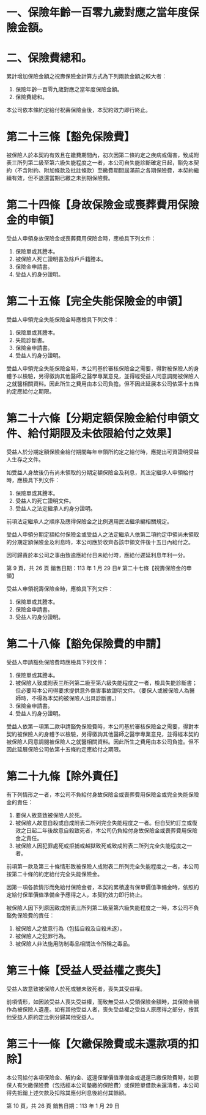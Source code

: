 # 一、保險年齡一百零九歲對應之當年度保險金額。

# 二、保險費總和。

累計增加保險金額之祝壽保險金計算方式為下列兩款金額之較大者：

1. 保險年齡一百零九歲對應之當年度保險金額。
2. 保險費總和。

本公司依本條約定給付祝壽保險金後，本契約效力即行終止。

# 第二十三條【豁免保險費】

被保險人於本契約有效且在繳費期間內，初次因第二條約定之疾病或傷害，致成附表三所列第二級至第六級失能程度之一者，本公司自失能診斷確定日起，豁免本契約（不含附約、附加條款及批註條款）至繳費期間屆滿前之各期保險費，本契約繼續有效，但不退還當期已繳之未到期保險費。

# 第二十四條【身故保險金或喪葬費用保險金的申領】

受益人申領身故保險金或喪葬費用保險金時，應檢具下列文件：

1. 保險單或其謄本。
2. 被保險人死亡證明書及除戶戶籍謄本。
3. 保險金申請書。
4. 受益人的身分證明。

# 第二十五條【完全失能保險金的申領】

受益人申領完全失能保險金時應檢具下列文件：

1. 保險單或其謄本。
2. 失能診斷書。
3. 保險金申請書。
4. 受益人的身分證明。

受益人申領完全失能保險金時，本公司基於審核保險金之需要，得對被保險人的身體予以檢驗，另得徵詢其他醫師之醫學專業意見，並得經受益人同意調閱被保險人之就醫相關資料。因此所生之費用由本公司負擔。但不因此延展本公司依第十五條約定應給付之期限。

# 第二十六條【分期定額保險金給付申領文件、給付期限及未依限給付之效果】

受益人於分期定額保險金給付期間每年申領所約定之給付時，應提出可資證明受益人生存之文件。

如受益人身故後仍有尚未領取的分期定額保險金及利息，其法定繼承人申領給付時，應檢具下列文件：

1. 保險單或其謄本。
2. 受益人的死亡證明文件。
3. 受益人之法定繼承人的身分證明。

前項法定繼承人之順序及應得保險金之比例適用民法繼承編相關規定。

受益人申領分期定額給付保險金或受益人之法定繼承人依第二項約定申領尚未領取的分期定額保險金及利息時，本公司應於收齊各該申領文件後十五日內給付之。

因可歸責於本公司之事由致逾應給付日未給付時，應給付遲延利息年利一分。

第 9 頁，共 26 頁 銷售日期：113 年 1 月 29 日# 第二十七條【祝壽保險金的申領】

受益人申領祝壽保險金時，應檢具下列文件：

1. 保險單或其謄本。
2. 保險金申請書。
3. 受益人的身分證明。

# 第二十八條【豁免保險費的申請】

受益人申請豁免保險費時應檢具下列文件：

1. 保險單或其謄本。
2. 被保險人致成附表三所列第二級至第六級失能程度之一者，檢具失能診斷書；但必要時本公司得要求提供意外傷害事故證明文件。（要保人或被保險人為醫師時，不得為本契約被保險人出具診斷書。）
3. 保險金申請書。
4. 受益人的身分證明。

受益人依第一項第二款申請豁免保險費時，本公司基於審核保險金之需要，得對本契約被保險人的身體予以檢驗，另得徵詢其他醫師之醫學專業意見，並得經本契約被保險人同意調閱被保險人之就醫相關資料。因此所生之費用由本公司負擔。但不因此延展保險公司依第十五條約定應給付之期限。

# 第二十九條【除外責任】

有下列情形之一者，本公司不負給付身故保險金或喪葬費用保險金或完全失能保險金的責任：

1. 要保人故意致被保險人於死。
2. 被保險人故意自殺或自成附表二所列完全失能程度之一者。但自契約訂立或復效之日起二年後故意自殺致死者，本公司仍負給付身故保險金或喪葬費用保險金之責任。
3. 被保險人因犯罪處死或拒捕或越獄致死或致成附表二所列完全失能程度之一者。

前項第一款及第三十條情形致被保險人成附表二所列完全失能程度之一者，本公司按第二十條的約定給付完全失能保險金。

因第一項各款情形而免給付保險金者，本契約累積達有保單價值準備金時，依照約定給付保單價值準備金予應得之人，本契約效力即行終止。

被保險人因下列原因致成附表三所列第二級至第六級失能程度之一時，本公司不負豁免保險費的責任：

1. 被保險人之故意行為（包括自殺及自殺未遂）。
2. 被保險人之犯罪行為。
3. 被保險人非法施用防制毒品相關法令所稱之毒品。

# 第三十條【受益人受益權之喪失】

受益人故意致被保險人於死或雖未致死者，喪失其受益權。

前項情形，如因該受益人喪失受益權，而致無受益人受領保險金額時，其保險金額作為被保險人遺產。如有其他受益人者，喪失受益權之受益人原應得之部分，按其他受益人原約定比例分歸其他受益人。

# 第三十一條【欠繳保險費或未還款項的扣除】

本公司給付各項保險金、解約金、返還保單價值準備金或退還已繳保險費時，如要保人有欠繳保險費（包括經本公司墊繳的保險費）或保險單借款未還清者，本公司得先抵銷上述欠款及扣除其應付利息後給付其餘額。

第 10 頁，共 26 頁 銷售日期：113 年 1 月 29 日